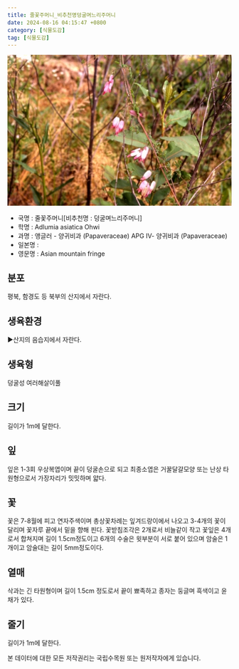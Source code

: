 ```yaml
---
title: 줄꽃주머니_비추천명덩굴며느리주머니
date: 2024-08-16 04:15:47 +0800
category: [식물도감]
tag: [식물도감]
---
```




![줄꽃주머니[비추천명 : 덩굴며느리주머니]](/assets/img/fileUpload/plants/basic/Papaveraceae/Adlumia/19926/1_th2.JPG)
- 국명 : 줄꽃주머니[비추천명 : 덩굴며느리주머니]
- 학명 : Adlumia asiatica Ohwi
- 과명 : 앵글러 - 양귀비과 (Papaveraceae) APG Ⅳ- 양귀비과 (Papaveraceae)
- 일본명 : 
- 영문명 : Asian mountain fringe


## 분포
평북, 함경도 등 북부의 산지에서 자란다.
## 생육환경
▶산지의 음습지에서 자란다.
## 생육형
덩굴성 여러해살이풀
## 크기
길이가 1m에 달한다.
## 잎
잎은 1-3회 우상복엽이며 끝이 덩굴손으로 되고 최종소엽은 거꿀달걀모양 또는 난상 타원형으로서 가장자리가 밋밋하며 얇다.
## 꽃
꽃은 7-8월에 피고 연자주색이며 총상꽃차례는 잎겨드랑이에서 나오고 3-4개의 꽃이 달리며 꽃자루 끝에서 밑을 향해 핀다. 꽃받침조각은 2개로서 비늘같이 작고 꽃잎은 4개로서 합쳐지며 길이 1.5cm정도이고 6개의 수술은 윗부분이 서로 붙어 있으며 암술은 1개이고 암술대는 길이 5mm정도이다.
## 열매
삭과는 긴 타원형이며 길이 1.5cm 정도로서 끝이 뾰족하고 종자는 둥글며 흑색이고 윤채가 있다.
## 줄기
길이가 1m에 달한다.






본 데이터에 대한 모든 저작권리는 국립수목원 또는 원저작자에게 있습니다.

